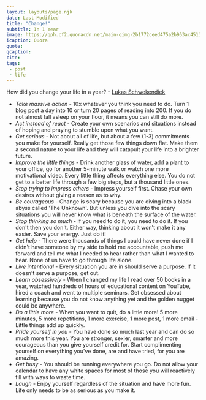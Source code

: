 ```yaml
---
layout: layouts/page.njk
date: Last Modified
title: "Change!"
subtitle: In 1 Year
image: https://qph.cf2.quoracdn.net/main-qimg-2b1772ceed475a2b963ac45130842fdd-lq
icaption: Quora
quote:
qcaption:
cite:
tags: 
 - post
 - life
---
```

How did you change your life in a year? - [Lukas Schwekendiek](https://qr.ae/pAgN00)

- *Take massive action* - 10x whatever you think you need to do. Turn 1 blog post a day into 10 or turn 20 pages of reading into 200. If you do not almost fall asleep on your floor, it means you can still do more.
- *Act instead of react* - Create your own scenarios and situations instead of hoping and praying to stumble upon what you want.
- *Get serious* - Not about all of life, but about a few (1-3) commitments you make for yourself. Really get those few things down flat. Make them a second nature to your life and they will catapult your life into a brighter future.
- *Improve the little things* - Drink another glass of water, add a plant to your office, go for another 5-minute walk or watch one more motivational video. Every little thing affects everything else. You do not get to a better life through a few big steps, but a thousand little ones.
- *Stop trying to impress others* - Impress yourself first. Chase your own desires without giving a reason as to why.
- *Be courageous* - Change is scary because you are diving into a black abyss called 'The Unknown'. But unless you dive into the scary situations you will never know what is beneath the surface of the water.
- *Stop thinking so much* - If you need to do it, you need to do it. If you don't then you don't. Either way, thinking about it won't make it any easier. Save your energy. Just do it!
- *Get help* - There were thousands of things I could have never done if I didn't have someone by my side to hold me accountable, push me forward and tell me what I needed to hear rather than what I wanted to hear. None of us have to go through life alone.
- *Live intentional* - Every situation you are in should serve a purpose. If it doesn't serve a purpose, get out.
- *Learn obsessively* - When I changed my life I read over 50 books in a year, watched hundreds of hours of educational content on YouTube, hired a coach and went to multiple seminars. Get obsessed about learning because you do not know anything yet and the golden nugget could be anywhere.
- *Do a little more* - When you want to quit, do a little more! 5 more minutes, 5 more repetitions, 1 more exercise, 1 more post, 1 more email - Little things add up quickly.
- *Pride yourself in you* - You have done so much last year and can do so much more this year. You are stronger, sexier, smarter and more courageous than you give yourself credit for. Start complimenting yourself on everything you've done, are and have tried, for you are amazing.
- *Get busy* - You should be running everywhere you go. Do not allow your calendar to have any white spaces for most of those you will reactively fill with ways to waste time.
- *Laugh* - Enjoy yourself regardless of the situation and have more fun. Life only needs to be as serious as you make it.
